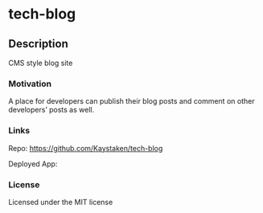 # tech-blog

## Description
CMS style blog site

### Motivation
A place for developers can publish their blog posts and comment on other developers’ posts as well.

### Links

Repo: https://github.com/Kaystaken/tech-blog

Deployed App:

### License

Licensed under the MIT license

